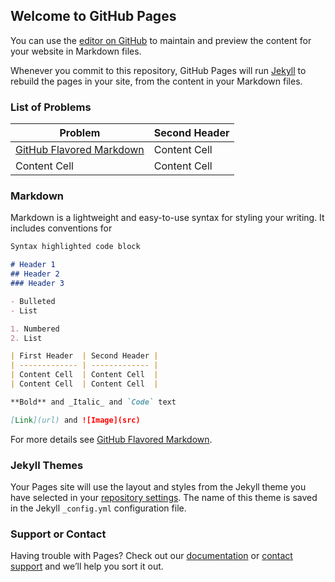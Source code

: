 ## Welcome to GitHub Pages

You can use the [editor on GitHub](https://github.com/skmuddamsetty/ds-and-algos/edit/gh-pages/index.md) to maintain and preview the content for your website in Markdown files.

Whenever you commit to this repository, GitHub Pages will run [Jekyll](https://jekyllrb.com/) to rebuild the pages in your site, from the content in your Markdown files.

### List of Problems

| Problem  | Second Header |
| ------------- | ------------- |
| [GitHub Flavored Markdown](https://guides.github.com/features/mastering-markdown/)  | Content Cell  |
| Content Cell  | Content Cell  |

### Markdown

Markdown is a lightweight and easy-to-use syntax for styling your writing. It includes conventions for

```markdown
Syntax highlighted code block

# Header 1
## Header 2
### Header 3

- Bulleted
- List

1. Numbered
2. List

| First Header  | Second Header |
| ------------- | ------------- |
| Content Cell  | Content Cell  |
| Content Cell  | Content Cell  |

**Bold** and _Italic_ and `Code` text

[Link](url) and ![Image](src)
```

For more details see [GitHub Flavored Markdown](https://guides.github.com/features/mastering-markdown/).

### Jekyll Themes

Your Pages site will use the layout and styles from the Jekyll theme you have selected in your [repository settings](https://github.com/skmuddamsetty/ds-and-algos/settings). The name of this theme is saved in the Jekyll `_config.yml` configuration file.

### Support or Contact

Having trouble with Pages? Check out our [documentation](https://docs.github.com/categories/github-pages-basics/) or [contact support](https://github.com/contact) and we’ll help you sort it out.
